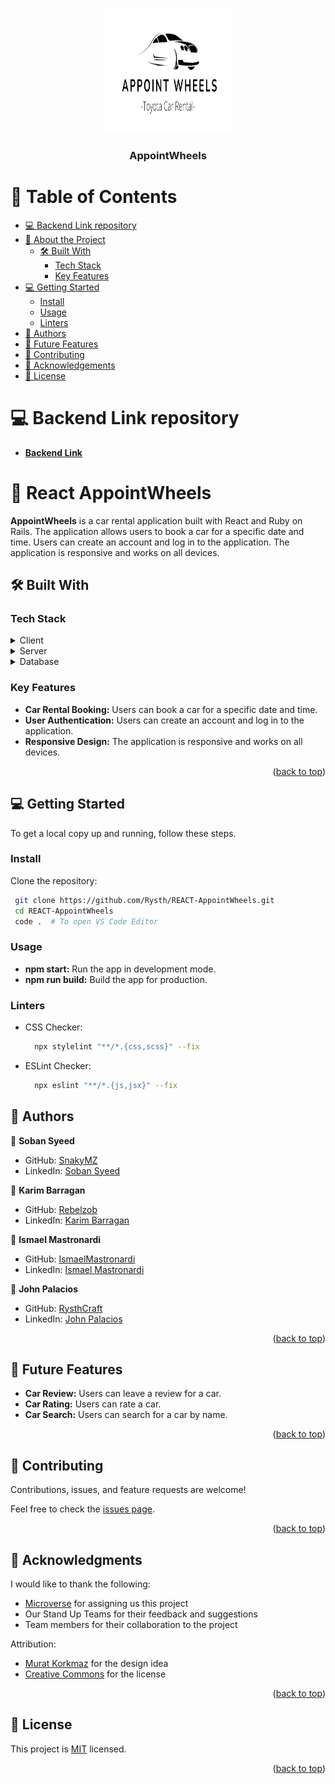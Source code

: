 <a name="readme-top"></a>

<!-- PROJECT LOGO -->

<div align="center">
  <a href="/src/assets/icons/AppointWheels.png">
    <img src="/src/assets/icons/AppointWheels.png" alt="Logo" width="200" height="200">
  </a>
  <h3 align="center">AppointWheels</h3>
</div>


<!-- TABLE OF CONTENTS -->

# 📗 Table of Contents

- [💻 Backend Link repository](#backend-link)
- [📖 About the Project](#about-project)
  - [🛠 Built With](#built-with)
    - [Tech Stack](#tech-stack)
    - [Key Features](#key-features)
- [💻 Getting Started](#getting-started)
  - [Install](#install)
  - [Usage](#usage)
  - [Linters](#linters)
- [👥 Authors](#authors)
- [🔭 Future Features](#future-features)
- [🤝 Contributing](#contributing)
- [🙏 Acknowledgements](#acknowledgements)
- [📝 License](#license)

<!-- BACKEND LINK -->

# 💻 Backend Link repository <a name="backend-link"></a>

- [**Backend Link**](https://github.com/Rysth/RAILS-AppointWheels)

<!-- PROJECT DESCRIPTION -->

# 📖 React AppointWheels <a name="about-project"></a>

**AppointWheels** is a car rental application built with React and Ruby on Rails. The application allows users to book a car for a specific date and time. Users can create an account and log in to the application. The application is responsive and works on all devices.

## 🛠 Built With <a name="built-with"></a>

### Tech Stack <a name="tech-stack"></a>

<details>
  <summary>Client</summary>
  <ul>
    <li><a href="https://react.dev/">React</a></li>
    <li><a href="https://www.tailwindcss.com/">TailwindCSS</a></li>
  </ul>
</details>

<details>
  <summary>Server</summary>
  <ul>
    <li><a href="https://rubyonrails.org/">Ruby on Rails</a></li>
  </ul>
</details>

<details>
<summary>Database</summary>
  <ul>
    <li><a href="https://www.postgresql.org/">PostgreSQL</a></li>
  </ul>
</details>

<!-- Features -->

### Key Features <a name="key-features"></a>

- **Car Rental Booking:** Users can book a car for a specific date and time.
- **User Authentication:** Users can create an account and log in to the application.
- **Responsive Design:** The application is responsive and works on all devices.

<p align="right">(<a href="#readme-top">back to top</a>)</p>

<!-- GETTING STARTED -->

## 💻 Getting Started <a name="getting-started"></a>

To get a local copy up and running, follow these steps.

### Install <a name="install"></a>

Clone the repository:

```bash
 git clone https://github.com/Rysth/REACT-AppointWheels.git
 cd REACT-AppointWheels
 code .  # To open VS Code Editor
```

### Usage <a name="usage"></a>

- **npm start:** Run the app in development mode.
- **npm run build:** Build the app for production.

### Linters <a name="linters"></a>

- CSS Checker:

  ```bash
    npx stylelint "**/*.{css,scss}" --fix
  ```

- ESLint Checker:

  ```bash
    npx eslint "**/*.{js,jsx}" --fix
  ```

<!-- AUTHORS -->

## 👥 Authors <a name="authors"></a>

👤 **Soban Syeed**

- GitHub: [SnakyMZ](https://github.com/SnakyMz)
- LinkedIn: [Soban Syeed](https://www.linkedin.com/in/soban-syeed/)

👤 **Karim Barragan**

- GitHub: [Rebelzob](https://github.com/Rebelzob)
- LinkedIn: [Karim Barragan](https://www.linkedin.com/in/karim-barragan/)

👤 **Ismael Mastronardi**

- GitHub: [IsmaelMastronardi](https://github.com/IsmaelMastronardi)
- LinkedIn: [Ismael Mastronardi](https://www.linkedin.com/in/ismael-mastronardi-361873271/)

👤 **John Palacios**

- GitHub: [RysthCraft](https://github.com/Rysth)
- LinkedIn: [John Palacios](https://www.linkedin.com/in/john-palacios-rysthcraft)

<p align="right">(<a href="#readme-top">back to top</a>)</p>

<!-- FUTURE FEATURES -->

## 🔭 Future Features <a name="future-features"></a>

- **Car Review:** Users can leave a review for a car.
- **Car Rating:** Users can rate a car.
- **Car Search:** Users can search for a car by name.

<p align="right">(<a href="#readme-top">back to top</a>)</p>

<!-- CONTRIBUTING -->

## 🤝 Contributing <a name="contributing"></a>

Contributions, issues, and feature requests are welcome!

Feel free to check the [issues page](../../issues/).

<p align="right">(<a href="#readme-top">back to top</a>)</p>

<!-- ACKNOWLEDGEMENTS -->

## 🙏 Acknowledgments <a name="acknowledgements"></a>

I would like to thank the following:

- [Microverse](https://www.microverse.org/) for assigning us this project
- Our Stand Up Teams for their feedback and suggestions
- Team members for their collaboration to the project

Attribution:

- [Murat Korkmaz](https://www.behance.net/gallery/26425031/Vespa-Responsive-Redesign) for the design idea
- [Creative Commons](https://creativecommons.org/licenses/by-nc/4.0/) for the license

<p align="right">(<a href="#readme-top">back to top</a>)</p>

<!-- LICENSE -->

## 📝 License <a name="license"></a>

This project is [MIT](./LICENSE.md) licensed.

<p align="right">(<a href="#readme-top">back to top</a>)</p>
